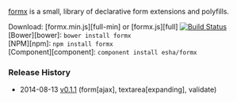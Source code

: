 [formx][home] is a small, library of declarative form extensions and polyfills.

[home]: http://esha.github.io/formx

Download: [formx.min.js][full-min] or [formx.js][full] [![Build Status](https://travis-ci.org/esha/formx.png?branch=master)](https://travis-ci.org/esha/formx)  
[Bower][bower]: `bower install formx`  
[NPM][npm]: `npm install formx`   
[Component][component]: `component install esha/formx`  

### Release History
* 2014-08-13 [v0.1.1][] (form[ajax], textarea[expanding], validate)

[v0.1.1]: https://github.com/esha/formx/tree/0.1.1
